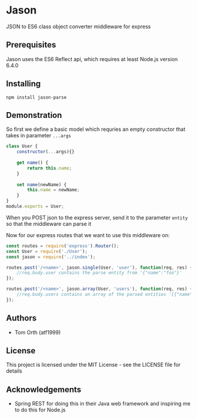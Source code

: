 # Jason

JSON to ES6 class object converter middleware for express

## Prerequisites

Jason uses the ES6 Reflect api, which requires at least Node.js version 6.4.0

## Installing

```npm install jason-parse```

## Demonstration

So first we define a basic model which requries an empty constructor that takes in parameter ```...args```

```js
class User {
    constructor(...args){}
 
    get name() {
        return this.name;
    }
   
    set name(newName) {
        this.name = newName;
    }
}
module.exports = User;
```
When you POST json to the express server, send it to the parameter ```entity``` so that the middleware can parse it

Now for our express routes that we want to use this middleware on:

```js
const routes = require('express').Router();
const User = require('./User');
const jason = require('../index');

routes.post('/<name>', jason.single(User, 'user'), function(req, res) {
    //req.body.user contains the parse entity from '{"name":"foo"}'
});

routes.post('/<name>', jason.array(User, 'users'), function(req, res) {
    //req.body.users contains an array of the parsed entities '[{"name":"foo"},{"name","bar"}]'
});
```
## Authors
* Tom Orth (atf1999)

## License
This project is licensed under the MIT License - see the LICENSE file for details

## Acknowledgements
* Spring REST for doing this in their Java web framework and inspiring me to do this for Node.js
